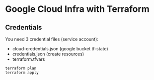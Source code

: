 # Google Cloud Infra with Terraform

## Credentials

You need 3 credential files (service account):
* cloud-credentials.json (google bucket tf-state)
* credentials.json (create resources)
* terraform.tfvars

```
terraform plan
terraform apply
```
